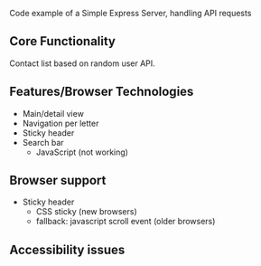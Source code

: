 Code example of a Simple Express Server, handling API requests

## Core Functionality

Contact list based on random user API.

## Features/Browser Technologies

- Main/detail view
- Navigation per letter
- Sticky header
- Search bar
	- JavaScript (not working)

## Browser support

- Sticky header 
	- CSS sticky (new browsers)
	- fallback: javascript scroll event (older browsers)

## Accessibility issues